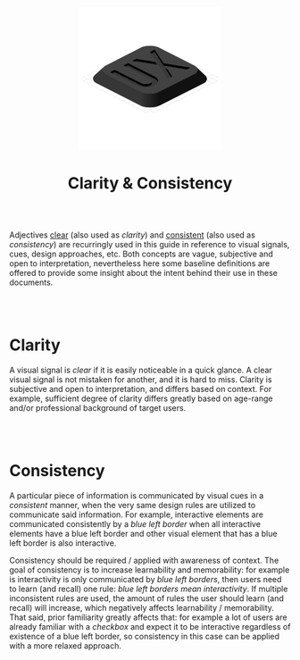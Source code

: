 <div align="center">

<img src="/logo.svg" width="256"/>

# Clarity & Consistency

</div>

<br><br>

Adjectives [clear](#clarity) (also used as _clarity_) and [consistent](#consistency) (also used as _consistency_) are recurringly used in this guide in reference
to visual signals, cues, design approaches, etc. Both concepts are vague, subjective and open to interpretation, nevertheless here some baseline definitions
are offered to provide some insight about the intent behind their use in these documents.

<br><br>

# Clarity

A visual signal is _clear_ if it is easily noticeable in a quick glance. A clear visual signal is not mistaken for another, and it is hard to miss. Clarity is subjective and open to interpretation, and differs based on context. For example, sufficient degree of clarity differs greatly based on age-range and/or professional background of target users.

<br><br>

# Consistency

A particular piece of information is communicated by visual cues in a _consistent_ manner, when the very same design rules are utilized to communicate said information. For example, interactive elements are communicated consistently by a _blue left border_ when all interactive elements have a blue left border and other visual element that has a blue left border is also interactive.

Consistency should be required / applied with awareness of context. The goal of consistency is to increase learnability and memorability: for example is interactivity is only communicated by _blue left borders_, then users need to learn (and recall) one rule: _blue left borders mean interactivity_. If multiple inconsistent rules are used, the amount of rules the user should learn (and recall) will increase, which negatively affects learnability / memorability. That said, prior familiarity greatly affects that: for example a lot of users are already familiar with a _checkbox_ and expect it to be interactive regardless of existence of a blue left border, so consistency in this case can be applied with a more relaxed approach.
